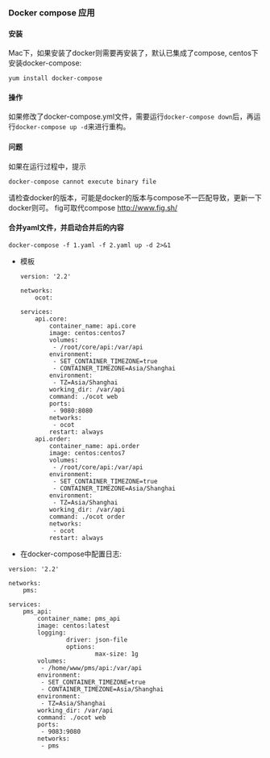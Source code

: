 ### Docker compose 应用
#### 安装
Mac下，如果安装了docker则需要再安装了，默认已集成了compose,
centos下安装docker-compose:
```
yum install docker-compose
```

#### 操作
如果修改了docker-compose.yml文件，需要运行`docker-compose down`后，再运行`docker-compose up -d`来进行重构。

#### 问题
如果在运行过程中，提示
```
docker-compose cannot execute binary file
```
请检查docker的版本，可能是docker的版本与compose不一匹配导致，更新一下docker则可。
fig可取代compose
http://www.fig.sh/

#### 合并yaml文件，并启动合并后的内容
```
docker-compose -f 1.yaml -f 2.yaml up -d 2>&1
```

* 模板

  ```
  version: '2.2'
  
  networks:
      ocot:
  
  services:
      api.core:
          container_name: api.core
          image: centos:centos7
          volumes:
           - /root/core/api:/var/api
          environment:
           - SET_CONTAINER_TIMEZONE=true
           - CONTAINER_TIMEZONE=Asia/Shanghai
          environment:
           - TZ=Asia/Shanghai
          working_dir: /var/api
          command: ./ocot web
          ports:
           - 9080:8080
          networks:
           - ocot
          restart: always
      api.order:
          container_name: api.order
          image: centos:centos7
          volumes:
           - /root/core/api:/var/api
          environment:
           - SET_CONTAINER_TIMEZONE=true
           - CONTAINER_TIMEZONE=Asia/Shanghai
          environment:
           - TZ=Asia/Shanghai
          working_dir: /var/api
          command: ./ocot order
          networks:
           - ocot
          restart: always
  
  ```






* 在docker-compose中配置日志:

```
version: '2.2'

networks:
    pms:

services:
    pms_api:
        container_name: pms_api
        image: centos:latest
        logging:
                driver: json-file
                options:
                        max-size: 1g
        volumes:
         - /home/www/pms/api:/var/api
        environment:
         - SET_CONTAINER_TIMEZONE=true
         - CONTAINER_TIMEZONE=Asia/Shanghai
        environment:
         - TZ=Asia/Shanghai
        working_dir: /var/api
        command: ./ocot web
        ports:
         - 9083:9080
        networks:
         - pms

```